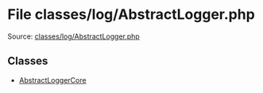 File classes/log/AbstractLogger.php
=========

Source: [classes/log/AbstractLogger.php](https://github.com/PrestaShop/PrestaShop/blob/1.5.5.0/classes/log/AbstractLogger.php)


Classes
-------

* [AbstractLoggerCore](class.AbstractLoggerCore.md)

